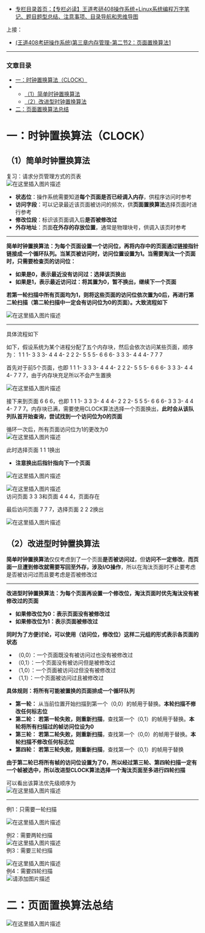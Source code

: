  

- [专栏目录首页：【专栏必读】王道考研408操作系统+Linux系统编程万字笔记、题目题型总结、注意事项、目录导航和思维导图](https://zhangxing-tech.blog.csdn.net/article/details/121004242?spm=1001.2014.3001.5502)

上接：

- [\(王道408考研操作系统\)第三章内存管理-第二节2：页面置换算法1](https://blog.csdn.net/qq_39183034/article/details/121891511?spm=1001.2014.3001.5501)

---

### 文章目录

- [一：时钟置换算法（CLOCK）](#CLOCK_11)
- - [（1）简单时钟置换算法](#1_12)
  - [（2）改进型时钟置换算法](#2_72)
- [二：页面置换算法总结](#_119)

# 一：时钟置换算法（CLOCK）

## （1）简单时钟置换算法

复习：请求分页管理方式的页表  
![在这里插入图片描述](https://ziquyun.com/main/csdn/img?url=https%3A%2F%2Fimg-blog.csdnimg.cn%2F8f4b8a59805e4f61879b8c23955d6d13.png%3Fx-oss-process%3Dimage%2Fwatermark%2Ctype_d3F5LXplbmhlaQ%2Cshadow_50%2Ctext_Q1NETiBA5b-r5LmQ5rGf5rmW%2Csize_20%2Ccolor_FFFFFF%2Ct_70%2Cg_se%2Cx_16&rfUrl=https%3A%2F%2Fzhangxing-tech.blog.csdn.net%2Farticle%2Fdetails%2F121933790)

- **状态位**：操作系统需要知道**每个页面是否已经调入内存**，供程序访问时参考
- **访问字段**：可以记录最近该页面被访问的频次，供**页面置换算法**选择页面时进行参考
- **修改位段**：标识该页面调入后**是否被修改过**
- **外存地址**：页面**在外存的存放位置**，通常是物理块号，供调入该页时参考

---

**简单时钟置换算法：为每个页面设置一个访问位，再将内存中的页面通过链接指针链接成一个循环队列。当某页被访问时，访问位置设置为1。当需要淘汰一个页面时，只需要检查页的访问位：**

- **如果是0，表示最近没有访问过：选择该页换出**
- **如果是1，表示最近访问过：将其置为0，暂不换出，继续下一个页面**

**若第一轮扫描中所有页面均为1，则将这些页面的访问位依次置为0后，再进行第二轮扫描（第二轮扫描中一定会有访问位为0的页面）。大致流程如下**

![在这里插入图片描述](https://ziquyun.com/main/csdn/img?url=https%3A%2F%2Fimg-blog.csdnimg.cn%2Ff02d30e903804a0284266de59eb90a31.png%3Fx-oss-process%3Dimage%2Fwatermark%2Ctype_d3F5LXplbmhlaQ%2Cshadow_50%2Ctext_Q1NETiBA5b-r5LmQ5rGf5rmW%2Csize_20%2Ccolor_FFFFFF%2Ct_70%2Cg_se%2Cx_16&rfUrl=https%3A%2F%2Fzhangxing-tech.blog.csdn.net%2Farticle%2Fdetails%2F121933790)

---

具体流程如下

如下，假设系统为某个进程分配了五个内存块，然后会依次访问某些页面，顺序为： 1 1 1\- 3 3 3\- 4 4 4\- 2 2 2\- 5 5 5\- 6 6 6\- 3 3 3\- 4 4 4\- 7 7 7

首先对于前5个页面，也即 1 1 1\- 3 3 3\- 4 4 4\- 2 2 2\- 5 5 5\- 6 6 6\- 3 3 3\- 4 4 4\- 7 7 7，由于内存块充足所以不会产生置换

![在这里插入图片描述](https://ziquyun.com/main/csdn/img?url=https%3A%2F%2Fimg-blog.csdnimg.cn%2F40e15dcc788f44989cefb2cda1446b5c.png%3Fx-oss-process%3Dimage%2Fwatermark%2Ctype_d3F5LXplbmhlaQ%2Cshadow_50%2Ctext_Q1NETiBA5b-r5LmQ5rGf5rmW%2Csize_20%2Ccolor_FFFFFF%2Ct_70%2Cg_se%2Cx_16&rfUrl=https%3A%2F%2Fzhangxing-tech.blog.csdn.net%2Farticle%2Fdetails%2F121933790)

接下来到页面 6 6 6，也即 1 1 1\- 3 3 3\- 4 4 4\- 2 2 2\- 5 5 5\- 6 6 6\- 3 3 3\- 4 4 4\- 7 7 7。内存块已满，需要使用CLOCK算法选择一个页面换出，**此时会从该队列队首开始查询，尝试找到一个访问位为0的页面**

循环一次后，所有页面访问位为1的更改为0  
![在这里插入图片描述](https://ziquyun.com/main/csdn/img?url=https%3A%2F%2Fimg-blog.csdnimg.cn%2Fe792542ad8434e5e9ee8798e396fc089.png%3Fx-oss-process%3Dimage%2Fwatermark%2Ctype_d3F5LXplbmhlaQ%2Cshadow_50%2Ctext_Q1NETiBA5b-r5LmQ5rGf5rmW%2Csize_20%2Ccolor_FFFFFF%2Ct_70%2Cg_se%2Cx_16&rfUrl=https%3A%2F%2Fzhangxing-tech.blog.csdn.net%2Farticle%2Fdetails%2F121933790)

此时选择页面 1 1 1换出

- **注意换出后指针指向下一个页面**

![在这里插入图片描述](https://ziquyun.com/main/csdn/img?url=https%3A%2F%2Fimg-blog.csdnimg.cn%2F4051a4424c834b75a6ff1782aa741849.png%3Fx-oss-process%3Dimage%2Fwatermark%2Ctype_d3F5LXplbmhlaQ%2Cshadow_50%2Ctext_Q1NETiBA5b-r5LmQ5rGf5rmW%2Csize_20%2Ccolor_FFFFFF%2Ct_70%2Cg_se%2Cx_16&rfUrl=https%3A%2F%2Fzhangxing-tech.blog.csdn.net%2Farticle%2Fdetails%2F121933790)

![在这里插入图片描述](https://ziquyun.com/main/csdn/img?url=https%3A%2F%2Fimg-blog.csdnimg.cn%2Fc10a1e9dc2dd4f109260b1ab7ec02c0a.png%3Fx-oss-process%3Dimage%2Fwatermark%2Ctype_d3F5LXplbmhlaQ%2Cshadow_50%2Ctext_Q1NETiBA5b-r5LmQ5rGf5rmW%2Csize_20%2Ccolor_FFFFFF%2Ct_70%2Cg_se%2Cx_16&rfUrl=https%3A%2F%2Fzhangxing-tech.blog.csdn.net%2Farticle%2Fdetails%2F121933790)  
访问页面 3 3 3和页面 4 4 4，页面存在

最后访问页面 7 7 7，选择页面 2 2 2换出

![在这里插入图片描述](https://ziquyun.com/main/csdn/img?url=https%3A%2F%2Fimg-blog.csdnimg.cn%2Ff1248337194a4175b69794e7f9e4f5b8.png%3Fx-oss-process%3Dimage%2Fwatermark%2Ctype_d3F5LXplbmhlaQ%2Cshadow_50%2Ctext_Q1NETiBA5b-r5LmQ5rGf5rmW%2Csize_20%2Ccolor_FFFFFF%2Ct_70%2Cg_se%2Cx_16&rfUrl=https%3A%2F%2Fzhangxing-tech.blog.csdn.net%2Farticle%2Fdetails%2F121933790)

## （2）改进型时钟置换算法

**简单时钟置换算法**仅仅考虑到了一个页面**是否被访问过**，但**访问不一定修改**，**而页面一旦遭到修改就需要写回至外存，涉及I/O操作**，所以在淘汰页面时不止要考虑是否被访问过而且要考虑是否被修改过

---

**改进型时钟置换算法：为每个页面再设置一个修改位，淘汰页面时优先淘汰没有被修改过的页面**

- **如果修改位为0：表示页面没有被修改过**
- **如果修改位为1：表示页面被修改过**

**同时为了方便讨论，可以使用（访问位，修改位）这样二元组的形式表示各页面的状态**

- （0,0）：一个页面既没有被访问过也没有被修改过
- （0,1）：一个页面没有被访问但是被修改过
- （1,0）：一个页面被访问过但没有被修改过
- （1,1）：一个页面被访问过且被修改过

**具体规则：将所有可能被置换的页面排成一个循环队列**

- **第一轮：** 从当前位置开始扫描到第一个（0,0）的帧用于替换。**本轮扫描不修改任何标志位**
- **第二轮：** **若第一轮失败，则重新扫描**，查找第一个（0,1）的帧用于替换。**本轮将所有扫描过的帧访问位设为0**
- **第三轮：** **若第二轮失败，则重新扫描**，查找第一个（0,0）的帧用于替换。**本轮扫描不修改任何标志位**
- **第四轮：** **若第三轮失败，则重新扫描**，查找第一个（0,1）的帧用于替换

**由于第二轮已将所有帧的访问位设置为了0，所以经过第三轮、第四轮扫描一定有一个帧被选中，所以改进型CLOCK算法选择一个淘汰页面至多进行四轮扫描**

可以看出该算法优先级顺序为  
![在这里插入图片描述](https://ziquyun.com/main/csdn/img?url=https%3A%2F%2Fimg-blog.csdnimg.cn%2F68fe72c07c9349f5814b759193139f29.png%3Fx-oss-process%3Dimage%2Fwatermark%2Ctype_d3F5LXplbmhlaQ%2Cshadow_50%2Ctext_Q1NETiBA5b-r5LmQ5rGf5rmW%2Csize_20%2Ccolor_FFFFFF%2Ct_70%2Cg_se%2Cx_16&rfUrl=https%3A%2F%2Fzhangxing-tech.blog.csdn.net%2Farticle%2Fdetails%2F121933790)

---

例1：只需要一轮扫描

![在这里插入图片描述](https://ziquyun.com/main/csdn/img?url=https%3A%2F%2Fimg-blog.csdnimg.cn%2Fe59d226db2d642d180c54e4776c4e1c4.png%3Fx-oss-process%3Dimage%2Fwatermark%2Ctype_d3F5LXplbmhlaQ%2Cshadow_50%2Ctext_Q1NETiBA5b-r5LmQ5rGf5rmW%2Csize_20%2Ccolor_FFFFFF%2Ct_70%2Cg_se%2Cx_16&rfUrl=https%3A%2F%2Fzhangxing-tech.blog.csdn.net%2Farticle%2Fdetails%2F121933790)

例2：需要两轮扫描  
![在这里插入图片描述](https://ziquyun.com/main/csdn/img?url=https%3A%2F%2Fimg-blog.csdnimg.cn%2F6cb15543cd384ee6b8ab98019425db23.png%3Fx-oss-process%3Dimage%2Fwatermark%2Ctype_d3F5LXplbmhlaQ%2Cshadow_50%2Ctext_Q1NETiBA5b-r5LmQ5rGf5rmW%2Csize_20%2Ccolor_FFFFFF%2Ct_70%2Cg_se%2Cx_16&rfUrl=https%3A%2F%2Fzhangxing-tech.blog.csdn.net%2Farticle%2Fdetails%2F121933790)  
例3：需要三轮扫描

![在这里插入图片描述](https://ziquyun.com/main/csdn/img?url=https%3A%2F%2Fimg-blog.csdnimg.cn%2F63a5da05fdf74d31bd52a5cb9cc4345d.png%3Fx-oss-process%3Dimage%2Fwatermark%2Ctype_d3F5LXplbmhlaQ%2Cshadow_50%2Ctext_Q1NETiBA5b-r5LmQ5rGf5rmW%2Csize_20%2Ccolor_FFFFFF%2Ct_70%2Cg_se%2Cx_16&rfUrl=https%3A%2F%2Fzhangxing-tech.blog.csdn.net%2Farticle%2Fdetails%2F121933790)  
例4：需要四轮扫描  
![请添加图片描述](https://ziquyun.com/main/csdn/img?url=https%3A%2F%2Fimg-blog.csdnimg.cn%2Fed1ad8d252d24e0d8df98a0169e84a09.jpg%3Fx-oss-process%3Dimage%2Fwatermark%2Ctype_d3F5LXplbmhlaQ%2Cshadow_50%2Ctext_Q1NETiBA5b-r5LmQ5rGf5rmW%2Csize_20%2Ccolor_FFFFFF%2Ct_70%2Cg_se%2Cx_16&rfUrl=https%3A%2F%2Fzhangxing-tech.blog.csdn.net%2Farticle%2Fdetails%2F121933790)

# 二：页面置换算法总结

![在这里插入图片描述](https://ziquyun.com/main/csdn/img?url=https%3A%2F%2Fimg-blog.csdnimg.cn%2F880fcf113b32483d8f04617c02c5f501.png%3Fx-oss-process%3Dimage%2Fwatermark%2Ctype_d3F5LXplbmhlaQ%2Cshadow_50%2Ctext_Q1NETiBA5b-r5LmQ5rGf5rmW%2Csize_20%2Ccolor_FFFFFF%2Ct_70%2Cg_se%2Cx_16&rfUrl=https%3A%2F%2Fzhangxing-tech.blog.csdn.net%2Farticle%2Fdetails%2F121933790)